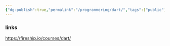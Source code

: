 ```yaml
---
{"dg-publish":true,"permalink":"/programmering/dart/","tags":["public"],"noteIcon":"1"}
---
```




### links 
https://fireship.io/courses/dart/
